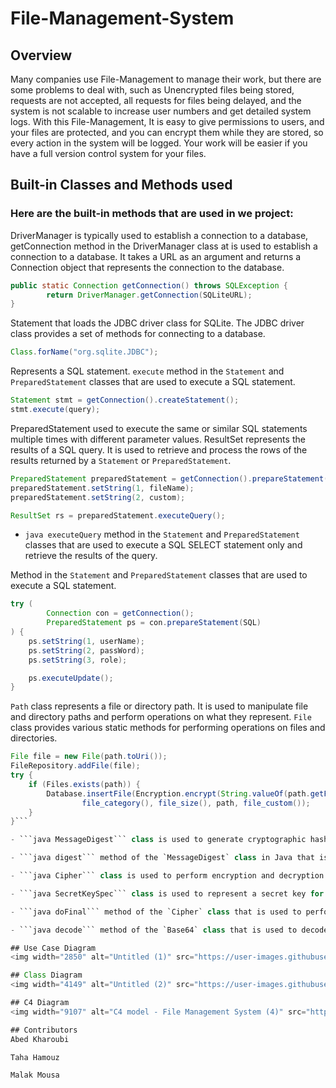 # File-Management-System

## Overview
Many companies use File-Management to manage their work, but there are some problems to deal with, such as Unencrypted files being stored, requests are not accepted, all requests for files being delayed, and the system is not scalable to increase user numbers and get detailed system logs.
With this File-Management, It is easy to give permissions to users, and your files are protected, and you can encrypt them while they are stored, so every action in the system will be logged. Your work will be easier if you have a full version control system for your files.


## Built-in Classes and Methods used
### Here are the built-in methods that are used in we project:

DriverManager is typically used to establish a connection to a database, getConnection method in the DriverManager class at is used to establish a connection to a database. It takes a URL as an argument and returns a Connection object that represents the connection to the database.
```java 
public static Connection getConnection() throws SQLException {
        return DriverManager.getConnection(SQLiteURL);
}
```

Statement that loads the JDBC driver class for SQLite. The JDBC driver class provides a set of methods for connecting to a database. 
```java
Class.forName("org.sqlite.JDBC");
```

Represents a SQL statement. `execute` method in the `Statement` and `PreparedStatement` classes that are used to execute a SQL statement.
```java 
Statement stmt = getConnection().createStatement();
stmt.execute(query);
```

PreparedStatement used to execute the same or similar SQL statements multiple times with different parameter values. ResultSet represents the results of a SQL query. It is used to retrieve and process the rows of the results returned by a `Statement` or `PreparedStatement`.
```java 
PreparedStatement preparedStatement = getConnection().prepareStatement(query);
preparedStatement.setString(1, fileName);
preparedStatement.setString(2, custom);

ResultSet rs = preparedStatement.executeQuery();
```

- ```java executeQuery``` method in the `Statement` and `PreparedStatement` classes that are used to execute a SQL SELECT statement only and retrieve the results of the query.

Method in the `Statement` and `PreparedStatement` classes that are used to execute a SQL statement.
```java 
try (
        Connection con = getConnection(); 
        PreparedStatement ps = con.prepareStatement(SQL)
) {
    ps.setString(1, userName);
    ps.setString(2, passWord);
    ps.setString(3, role);

    ps.executeUpdate();
}
```

`Path` class represents a file or directory path. It is used to manipulate file and directory paths and perform operations on what they represent. `File` class provides various static methods for performing operations on files and directories.
```java path = Path.of(Objects.requireNonNull(file_path()));
File file = new File(path.toUri());
FileRepository.addFile(file);
try {
    if (Files.exists(path)) {
        Database.insertFile(Encryption.encrypt(String.valueOf(path.getFileName())), file_type(),
                file_category(), file_size(), path, file_custom());
    }
}```

- ```java MessageDigest``` class is used to generate cryptographic hash values for data.

- ```java digest``` method of the `MessageDigest` class in Java that is used to calculate the cryptographic hash value of data.

- ```java Cipher``` class is used to perform encryption and decryption using various cryptographic algorithms.

- ```java SecretKeySpec``` class is used to represent a secret key for a cryptographic algorithm. 

- ```java doFinal``` method of the `Cipher` class that is used to perform the final step of an encryption or decryption operation.

- ```java decode``` method of the `Base64` class that is used to decode a string that was encoded using the Base64 encoding scheme.

## Use Case Diagram
<img width="2850" alt="Untitled (1)" src="https://user-images.githubusercontent.com/68341943/209454593-feefe646-c341-4297-84c4-202611d810cb.png">

## Class Diagram
<img width="4149" alt="Untitled (2)" src="https://user-images.githubusercontent.com/68341943/209506331-a7cc3441-6b17-494b-adf1-a524de69b6a7.png">

## C4 Diagram
<img width="9107" alt="C4 model - File Management System (4)" src="https://user-images.githubusercontent.com/68341943/209506497-c7754097-6de8-41be-9cd5-b7f3986897c6.png">

## Contributors
Abed Kharoubi

Taha Hamouz

Malak Mousa

